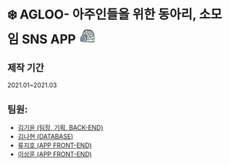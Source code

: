 # :snowflake: AGLOO- 아주인들을 위한 동아리, 소모임 SNS APP&nbsp;<img src="https://github.com/anythingcodes/slack-emoji-for-techies/blob/gh-pages/emoji/igloo.gif" width="40px">
## 제작 기간
2021.01~2021.03

## 팀원:
* [김기윤 (팀장, 기획, BACK-END)](https://github.com/ccrakel)
* [김나현 (DATABASE)](https://github.com/6twinsniwt9)
* [류지호 (APP FRONT-END)](https://github.com/ryuzho)
* [이상훈 (APP FRONT-END)](https://github.com/FriedEggChicken)


